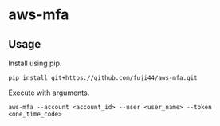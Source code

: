 # aws-mfa

## Usage

Install using pip.

```
pip install git+https://github.com/fuji44/aws-mfa.git
```

Execute with arguments.

```
aws-mfa --account <account_id> --user <user_name> --token <one_time_code>
```